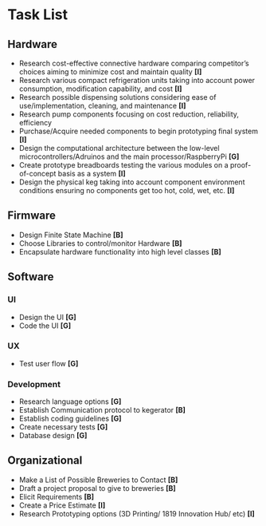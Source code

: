 # Task List

## Hardware
- Research cost-effective connective hardware comparing competitor’s choices aiming to minimize cost and maintain quality **[I]**
- Research various compact refrigeration units taking into account power consumption, modification capability, and cost **[I]**
- Research possible dispensing solutions considering ease of use/implementation, cleaning, and maintenance **[I]**
- Research pump components focusing on cost reduction, reliability, efficiency
- Purchase/Acquire needed components to begin prototyping final system **[I]**
- Design the computational architecture between the low-level microcontrollers/Adruinos and the main processor/RaspberryPi **[G]**
- Create prototype breadboards testing the various modules on a proof-of-concept basis as a system **[I]**
- Design the physical keg taking into account component environment conditions ensuring no components get too hot, cold, wet, etc. **[I]**


## Firmware
- Design Finite State Machine **[B]**
- Choose Libraries to control/monitor Hardware **[B]**
- Encapsulate hardware functionality into high level classes **[B]**

## Software

### UI
- Design the UI  **[G]**
- Code the UI  **[G]**

### UX
- Test user flow **[G]**

### Development
- Research language options **[G]**
- Establish Communication protocol to kegerator **[B]**
- Establish coding guidelines **[G]**
- Create necessary tests **[G]**
- Database design **[G]**


## Organizational
- Make a List of Possible Breweries to Contact **[B]**
- Draft a project proposal to give to breweries **[B]**
- Elicit Requirements **[B]**
- Create a Price Estimate **[I]**
- Research Prototyping options (3D Printing/ 1819 Innovation Hub/ etc) **[I]**